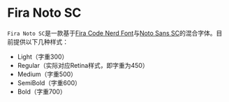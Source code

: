 # Fira Noto SC

`Fira Noto SC`是一款基于[Fira Code Nerd Font](https://github.com/ryanoasis/nerd-fonts/tree/master/patched-fonts/FiraCode)与[Noto Sans SC](https://fonts.google.com/noto/specimen/Noto+Sans+SC)的混合字体。目前提供以下几种样式：
- Light（字重300）
- Regular（实际对应Retina样式，即字重为450）
- Medium（字重500）
- SemiBold（字重600）
- Bold（字重700）
